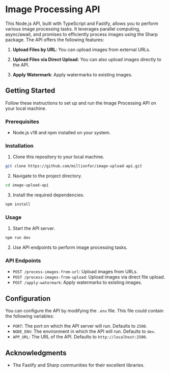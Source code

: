 # Image Processing API

This Node.js API, built with TypeScript and Fastify, allows you to perform various image processing tasks. It leverages parallel computing, async/await, and promises to efficiently process images using the Sharp package. The API offers the following features:

1. **Upload Files by URL**: You can upload images from external URLs.

2. **Upload Files via Direct Upload**: You can also upload images directly to the API.

3. **Apply Watermark**: Apply watermarks to existing images.

## Getting Started

Follow these instructions to set up and run the Image Processing API on your local machine.

### Prerequisites

- Node.js v18 and npm installed on your system.

### Installation

1. Clone this repository to your local machine.

```bash
git clone https://github.com/millionfor/image-upload-api.git
```

2. Navigate to the project directory.

```bash
cd image-upload-api
```

3. Install the required dependencies.

```bash
npm install
```

### Usage

1. Start the API server.

```bash
npm run dev
```

2. Use API endpoints to perform image processing tasks.

### API Endpoints

- `POST /process-images-from-url`: Upload images from URLs.
- `POST /process-images-from-upload`: Upload images via direct file upload.
- `POST /apply-watermark`: Apply watermarks to existing images.

## Configuration

You can configure the API by modifying the `.env` file. This file could contain the following variables:
- `PORT`: The port on which the API server will run. Defaults to `2500`.
- `NODE_ENV`: The environment in which the API will run. Defaults to `dev`.
- `APP_URL`: The URL of the API. Defaults to `http://localhost:2500`.

## Acknowledgments

- The Fastify and Sharp communities for their excellent libraries.
